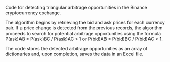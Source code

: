 Code for detecting triangular arbitrage opportunities in the Binance cryptocurrency exchange.

The algorithm begins by retrieving the bid and ask prices for each currency pair. If a price change is detected from the previous records, the algorithm proceeds to search for potential arbitrage opportunities using the formula P(ask)AB * P(ask)BC / P(ask)AC < 1 or P(bid)AB * P(bid)BC / P(bid)AC > 1. 

The code stores the detected arbitrage opportunities as an array of dictionaries and, upon completion, saves the data in an Excel file.
